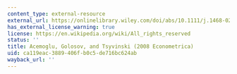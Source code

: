 ```yaml
---
content_type: external-resource
external_url: https://onlinelibrary.wiley.com/doi/abs/10.1111/j.1468-0262.2008.00849.x
has_external_license_warning: true
license: https://en.wikipedia.org/wiki/All_rights_reserved
status: ''
title: Acemoglu, Golosov, and Tsyvinski (2008 Econometrica)
uid: ca119eac-3889-406f-b0c5-de716bc624ab
wayback_url: ''
---
```


